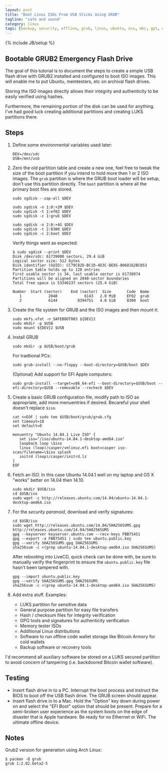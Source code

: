 ```yaml
---
layout: post
title: "Boot Linux ISOs From USB Sticks Using GRUB"
tagline: "safe and sound"
category: linux
tags: [backup, security, offline, grub, linux, ubuntu, osx, mbr, gpt, efi]
---
```

{% include JB/setup %}

## Bootable GRUB2 Emergency Flash Drive

The goal of this tutorial is to document the steps to create a simple USB flash drive with GRUB2 installed and configured to boot ISO images.  This will enable me to put Ubuntu, memtesters, etc on archival flash drives.

Storing the ISO images directly allows their integrity and authenticity to be easily verified using hashes.

Furthermore, the remaining portion of the disk can be used for anything.  I've had good luck creating additional partitions and creating LUKS partitions there.

## Steps

1. Define some environmental variables used later:

       DEV=/dev/sdc
       USB=/mnt/usb

2. Zero the old partition table and create a new one, feel free to tweak the size of the boot partition if you intend to hold more then 1 or 2 ISO images.  The `grub` partition is where the GRUB boot loader will be setup, don't use this partition directly.  The `boot` partition is where all the primary boot files are stored.

       sudo sgdisk --zap-all $DEV

       sudo sgdisk -n 1:0:+2M $DEV
       sudo sgdisk -t 1:ef02 $DEV
       sudo sgdisk -c 1:grub $DEV

       sudo sgdisk -n 2:0:+4G $DEV
       sudo sgdisk -t 2:8300 $DEV
       sudo sgdisk -c 2:boot $DEV

    Verify things went as expected:

       $ sudo sgdisk --print $DEV
       Disk /dev/sdc: 61739008 sectors, 29.4 GiB
       Logical sector size: 512 bytes
       Disk identifier (GUID): CC79C82D-BC1D-4D3C-BE85-0068162BC053
       Partition table holds up to 128 entries
       First usable sector is 34, last usable sector is 61738974
       Partitions will be aligned on 2048-sector boundaries
       Total free space is 53346237 sectors (25.4 GiB)

       Number  Start (sector)    End (sector)  Size       Code  Name
          1            2048            6143   2.0 MiB     EF02  grub
          2            6144         8394751   4.0 GiB     8300  boot

3. Create the file system for GRUB and the ISO images and then mount it:

       sudo mkfs.vfat -n SAFEBOOT003 ${DEV}2
       sudo mkdir -p $USB
       sudo mount ${DEV}2 $USB

4. Install GRUB

       sudo mkdir -p $USB/boot/grub

    For tradtional PCs:

       sudo grub-install --no-floppy --boot-directory=$USB/boot $DEV

    (Optional) Add support for EFI Apple computers:

       sudo grub-install --target=x86_64-efi --boot-directory=$USB/boot --efi-directory=$USB --removable --recheck $DEV


5. Create a basic GRUB configuration file, modify path to ISO as appropriate, add more menuentries if desired.  Becareful your shell doesn't replace `$iso`.

       cat <<EOF | sudo tee $USB/boot/grub/grub.cfg
       set timeout=10
       set default=0

       menuentry "Ubuntu 14.04.1 Live ISO" {
          set iso="/iso/ubuntu-14.04.1-desktop-amd64.iso"
          loopback loop \$iso
          linux (loop)/casper/vmlinuz.efi boot=casper iso-scan/filename=\$iso splash
          initrd (loop)/casper/initrd.lz
       }
       EOF

6. Fetch an ISO.  In this case Ubuntu 14.04.1 well on my laptop and OS X "works" better on 14.04 then 14.10.

       sudo mkdir $USB/iso
       cd $USB/iso
       sudo wget -c http://releases.ubuntu.com/14.04/ubuntu-14.04.1-desktop-amd64.iso

7. For the *security paranoid*, download and verify signatures:

       cd $USB/iso
       sudo wget http://releases.ubuntu.com/14.04/SHA256SUMS.gpg http://releases.ubuntu.com/14.04/SHA256SUMS
       gpg --keyserver keyserver.ubuntu.com --recv-keys FBB75451
       gpg --export -a FBB75451 | sudo tee ubuntu.public.key
       gpg --verify SHA256SUMS.gpg SHA256SUMS
       sha256sum -c <(grep ubuntu-14.04.1-desktop-amd64.iso SHA256SUMS)

    After rebooting into LiveCD, quick check can be done with, be sure to
    manually verify the fingerprint to ensure the `ubuntu.public.key` file hasn't
    been tampered with.

       gpg --import ubuntu.public.key
       gpg --verify SHA256SUMS.gpg SHA256SUMS
       sha256sum -c <(grep ubuntu-14.04.1-desktop-amd64.iso SHA256SUMS)

8. Add extra stuff.  Examples:

    * LUKS partition for sensitive data
    * General purpose partition for easy file transfers
    * Hash / checksum files for integrity verification
    * GPG tools and signatures for authenticity verification
    * Memory tester ISOs
    * Additional Linux distributions
    * Software to run offline code wallet storage like Bitcoin Armory for cold wallets
    * Backup software or recovery tools

I'd recommend all auxiliary software be stored on a LUKS secured partition to avoid concern of tampering (i.e. backdoored Bitcoin wallet software).

## Testing

* Insert flash drive in to a PC.  Interrupt the boot process and instruct the BIOS to boot off the USB flash drive.  The GRUB screen should appear.
* Insert flash drive in to a Mac.  Hold the "Option" key down during power on and select the "EFI Boot" option that should be present.  Prepare for a semi-broken user experience as the system boots on the edge of disaster that is Apple hardware.  Be ready for no Ethernet or WiFi.  The ultimate offline device.


## Notes

Grub2 version for generation using Arch Linux:

    $ pacman -Q grub
    grub 1:2.02.beta2-5
